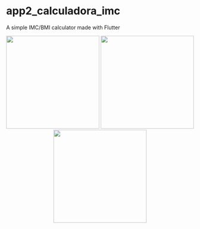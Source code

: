 # app2_calculadora_imc

A simple IMC/BMI calculator made with Flutter
<p align="center">
    <img src="https://res.cloudinary.com/dttqlfaiw/image/upload/v1607965729/screen_1_emvpcs.png" width="250"/>
    <img src="https://res.cloudinary.com/dttqlfaiw/image/upload/v1607965729/screen_3_fclmfl.png" width="250"/>
    <img src="https://res.cloudinary.com/dttqlfaiw/image/upload/v1607965729/screen_4_pqpqss.png" width="250"/>
</p>
